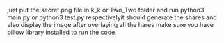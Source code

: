 just put the secret.png file in k_k or Two_Two folder
and run python3 main.py or python3 test.py respectivelyit should generate the shares and also display the image after overlaying all the hares 
make sure you have pillow library installed to run the code